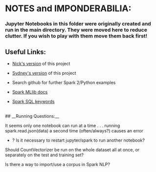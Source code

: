 # __NOTES and IMPONDERABILIA:__

### Jupyter Notebooks in this folder were originally created and run in the main directory. They were moved here to reduce clutter. If you wish to play with them move them back first!



## __Useful Links:__
* [Nick's version](https://github.com/nickbuker/spark_nlp) of this project
* [Sydney's version](https://github.com/SydneyLauren/author-recognition) of this project

* Search github for further Spark 2/Python examples

* [Spark MLlib docs](https://spark.apache.org/docs/2.0.2/ml-features.html)

* [Spark SQL keywords]( https://docs.datastax.com/en/datastax_enterprise/4.6/datastax_enterprise/spark/sparkSqlSupportedSyntax.html#sparkSqlSupportedSyntax__synopsis-legend)



<br>
## __Running Questions:__

It seems only one notebook can run at a time . . .
running spark.read.json(data) a second time (often/always?) causes an error
* ? Is it necessary to restart jupyter/spark to run another notebook?

Should CountVectorizer be run on the whole dataset all at once,
or separately on the test and training set?

Is there a way to import/use a corpus in Spark NLP?

